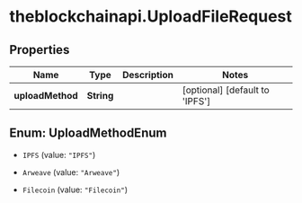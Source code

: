 # theblockchainapi.UploadFileRequest

## Properties

Name | Type | Description | Notes
------------ | ------------- | ------------- | -------------
**uploadMethod** | **String** |  | [optional] [default to &#39;IPFS&#39;]



## Enum: UploadMethodEnum


* `IPFS` (value: `"IPFS"`)

* `Arweave` (value: `"Arweave"`)

* `Filecoin` (value: `"Filecoin"`)




